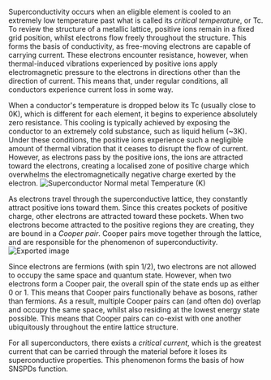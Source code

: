 Superconductivity occurs when an eligible element is cooled to an extremely low temperature past what is called its _critical temperature_, or Tc. To review the structure of a metallic lattice, positive ions remain in a fixed grid position, whilst electrons flow freely throughout the structure. This forms the basis of conductivity, as free-moving electrons are capable of carrying current. These electrons encounter resistance, however, when thermal-induced vibrations experienced by positive ions apply electromagnetic pressure to the electrons in directions other than the direction of current. This means that, under regular conditions, all conductors experience current loss in some way.
 
When a conductor's temperature is dropped below its Tc (usually close to 0K), which is different for each element, it begins to experience absolutely zero resistance. This cooling is typically achieved by exposing the conductor to an extremely cold substance, such as liquid helium (~3K). Under these conditions, the positive ions experience such a negligible amount of thermal vibration that it ceases to disrupt the flow of current. However, as electrons pass by the positive ions, the ions are attracted toward the electrons, creating a localised zone of positive charge which overwhelms the electromagnetically negative charge exerted by the electron.
 ![Superconductor Normal metal Temperature (K) ](Exported%20image%2020241010164200-19.png)  

As electrons travel through the superconductive lattice, they constantly attract positive ions toward them. Since this creates pockets of positive charge, other electrons are attracted toward these pockets. When two electrons become attracted to the positive regions they are creating, they are bound in a _Cooper pair_. Cooper pairs move together through the lattice, and are responsible for the phenomenon of superconductivity.
 ![Exported image](Exported%20image%2020241010164202-20.png)  

Since electrons are fermions (with spin 1/2), two electrons are not allowed to occupy the same space and quantum state. However, when two electrons form a Cooper pair, the overall spin of the state ends up as either 0 or 1. This means that Cooper pairs functionally behave as bosons, rather than fermions. As a result, multiple Cooper pairs can (and often do) overlap and occupy the same space, whilst also residing at the lowest energy state possible. This means that Cooper pairs can co-exist with one another ubiquitously throughout the entire lattice structure.
 
For all superconductors, there exists a _critical current_, which is the greatest current that can be carried through the material before it loses its superconductive properties. This phenomenon forms the basis of how SNSPDs function.